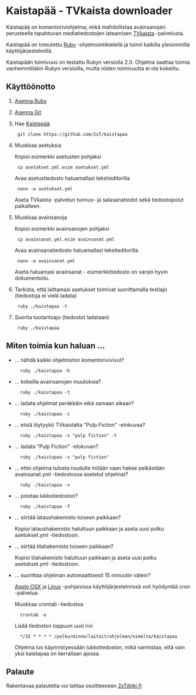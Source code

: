 Kaistapää - TVkaista downloader
===============================

Kaistapää on komentoriviohjelma, mikä mahdollistaa avainsanojen perusteella tapahtuvan mediatiedostojen lataamisen [TVkaista](http://tvkaista.fi/) -palvelusta.

Kaistapää on toteutettu [Ruby](https://www.ruby-lang.org/en/downloads/) -ohjelmointikielellä ja toimii kaikilla yleisimmillä käyttöjärjestelmillä.

Kaistapään toimivuus on testattu Rubyn versiolla 2.0. Ohjelma saattaa toimia vanhemmillakin Rubyn versioilla, mutta niiden toimivuutta ei ole kokeiltu.

Käyttöönotto
------------

1. [Asenna Ruby](https://www.ruby-lang.org/en/downloads/)
2. [Asenna Git](http://git-scm.com/downloads)
3. Hae [Kaistapää](https://github.com/2xT/kaistapaa)
	
        git clone https://github.com/2xT/kaistapaa

4. Muokkaa asetuksia

	Kopioi esimerkki asetusten pohjaksi

        cp asetukset.yml.esim asetukset.yml

	Avaa asetustiedosto haluamallasi tekstieditorilla

		nano -w asetukset.yml

	Aseta TVkaista -palvelun tunnus- ja salasanatiedot sekä tiedostopolut paikalleen.

5. Muokkaa avainsanoja

	Kopioi esimerkki avainsanojen pohjaksi

		cp avainsanat.yml.esim avainsanat.yml

	Avaa avainsanatiedosto haluamallasi tekstieditorilla

		nano -w avainsanat.yml

	Aseta haluamasi avainsanat - esimerkkitiedosto on varsin hyvin dokumentoitu.

6. Tarkista, että laittamasi asetukset toimivat suorittamalla testiajo (tiedostoja ei vielä ladata)

        ruby ./kaistapaa -t

6. Suorita tuotantoajo (tiedostot ladataan)

        ruby ./kaistapaa

Miten toimia kun haluan ...
---------------------------

* ... nähdä kaikki ohjelmiston komentorivivivut?

		ruby ./kaistapaa -h

* ... kokeilla avainsanojen muutoksia?

		ruby ./kaistapaa -t

* ... ladata ohjelmat peräkkäin eikä samaan aikaan?

		ruby ./kaistapaa -c

* ... etsiä löytyykö TVkaistalta "Pulp Fiction" -elokuvaa?

		ruby ./kaistapaa -s "pulp fiction" -t

* ... ladata "Pulp Fiction" -elokuvan?

		ruby ./kaistapaa -s "pulp fiction"

* ... ettei ohjelma tulosta ruudulle mitään vaan hakee pelkästään avainsanat.yml -tiedostossa asetetut ohjelmat?

		ruby ./kaistapaa -v

* ... poistaa lukkotiedoston?

		ruby ./kaistapaa -f

* ... siirtää lataushakemisto toiseen paikkaan?

	Kopioi lataushakemisto haluttuun paikkaan ja aseta uusi polku asetukset.yml -tiedostoon.

* ... siirtää tilahakemisto toiseen paikkaan?

	Kopioi tilahakemisto haluttuun paikkaan ja aseta uusi polku asetukset.yml -tiedostoon.

* ... suorittaa ohjelman automaattisesti 15 minuutin välein?

	[Apple OSX](http://en.wikipedia.org/wiki/OS_X) ja [Linux](http://en.wikipedia.org/wiki/Linux) -pohjaisissa käyttöjärjestelmissä voit hyödyntää cron -palvelua.
	
	Muokkaa crontab -tiedostoa
	
		crontab -e

	Lisää tiedoston loppuun uusi rivi
	
		*/15 * * * * /polku/minne/laitoit/ohjelman/nimelta/kaistapaa

	Ohjelma luo käynnistyessään lukkotiedoston, mikä varmistaa, että vain yksi kaistapaa on kerrallaan ajossa.

Palaute
-------

Rakentavaa palautetta voi laittaa osoitteeseen 2xT@iki.fi

